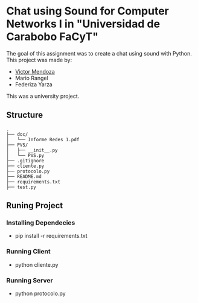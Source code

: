 # Chat using Sound for Computer Networks I in "Universidad de Carabobo FaCyT"

The goal of this assignment was to create a chat using sound with Python. This project was made by:

* [Victor Mendoza](https://gitlab.com/Kinozuko)
* Mario Rangel
* Federiza Yarza

This was a university project.

## Structure

```
.
├── doc/
│   └── Informe Redes 1.pdf
├── PVS/
│   ├── __init__.py
│   └── PVS.py
├── .gitignore
├── cliente.py
├── protocolo.py
├── README.md
├── requirements.txt
├── test.py

```

## Runing Project

### Installing Dependecies

* pip install -r requirements.txt

### Running Client

* python cliente.py

### Running Server

* python protocolo.py
